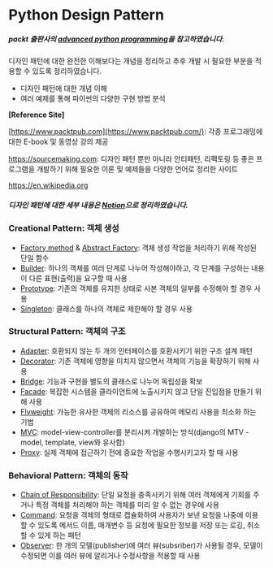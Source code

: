 # Python Design Pattern

##### packt 출판사의 [advanced python programming](https://subscription.packtpub.com/book/application_development/9781838551216)을 참고하였습니다.



디자인 패턴에 대한 완전한 이해보다는 개념을 정리하고 추후 개발 시 필요한 부분을 적용할 수 있도록 정리하였습니다. 

- 디자인 패턴에 대한 개념 이해
- 여러 예제를 통해 파이썬의 다양한 구현 방법 분석

**[Reference Site]**

[https://www.packtpub.com](https://www.packtpub.com/): 각종 프로그래밍에 대한 E-book 및 동영상 강의 제공

https://sourcemaking.com: 디자인 패턴 뿐만 아니라 안티패턴, 리팩토링 등 좋은 프로그램을 개발하기 위해 필요한 이론 및 예제들을 다양한 언어로 정리한 사이트

https://en.wikipedia.org



##### 디자인 패턴에 대한 세부 내용은 [Notion](https://www.notion.so/afmadadans/e79d2aa4e05047399158f2382dd10ed4?v=667ced5d00c14c8692f8c9b20ac219c5)으로 정리하였습니다.

### Creational Pattern: 객체 생성

- [Factory method](https://www.notion.so/afmadadans/Creational-Design-Pattern-Factory-b9e488cdce01496fa5b1a3dce378549b#f34ee2ac74594a319d6f2fef08d7714c) & [Abstract Factory](https://www.notion.so/afmadadans/Creational-Design-Pattern-Factory-b9e488cdce01496fa5b1a3dce378549b#6b3621da32ab49188faed856c04eea23): 객체 생성 작업을 처리하기 위해 작성된 단일 함수
- [Builder](https://www.notion.so/afmadadans/Creational-Design-Pattern-Builder-f7e8b75c7b6c4bf9ad466d3fdaf603fa): 하나의 객체를 여러 단계로 나누어 작성해야하고, 각 단계를 구성하는 내용이 다른 표현(출력)을 요구할 때 사용
- [Prototype](https://www.notion.so/afmadadans/Other-Creational-Patterns-Singleton-Prototype-a20e99d8a07444a7bde94d463b689e28#3d0c54ed1c134f7fa5e89f15613a256c): 기존의 객체를 유지한 상태로 사본 객체의 일부를 수정해야 할 경우 사용
- [Singleton](https://www.notion.so/afmadadans/Other-Creational-Patterns-Singleton-Prototype-a20e99d8a07444a7bde94d463b689e28#d96e8b120d75466c98f1a3688cccb75a): 클래스를 하나의 객체로 제한해야 할 경우 사용



### Structural Pattern: 객체의 구조

- [Adapter](https://www.notion.so/afmadadans/Structural-Design-Pattern-Adapter-b63889d59c8a49fd9d43487d00726d59): 호환되지 않는 두 개의 인터페이스를 호환시키기 위한 구조 설계 패턴
- [Decorator](https://www.notion.so/afmadadans/Structural-Design-Pattern-Decorator-c20f194c37ed4ee2b25f6cd0a85670bf): 기존 객체에 영향을 미치지 않으면서 객체의 기능을 확장하기 위해 사용
- [Bridge](https://www.notion.so/afmadadans/Structural-Design-Pattern-Bridge-599cb46a7ad2454781ab14afa01797f0): 기능과 구현을 별도의 클래스로 나누어 독립성을 확보
- [Facade](https://www.notion.so/afmadadans/Structural-Design-Pattern-Facade-7fdb9c8375e24aa8b4911d0482c6218f): 복잡한 시스템을 클라이언트에 노출시키지 않고 단일 진입점을 만들기 위해 사용
- [Flyweight](https://www.notion.so/afmadadans/Other-Structural-Patterns-flyweight-model-view-controller-MVC-and-proxy-f29651efd91e4c24b31004baa1fd83f4#bf2eb5cd4dcd4055b3300fcf3cdb4855): 가능한 유사한 객체의 리소스를 공유하여 메모리 사용을 최소화 하는 기법
- [MVC](https://www.notion.so/afmadadans/Other-Structural-Patterns-flyweight-model-view-controller-MVC-and-proxy-f29651efd91e4c24b31004baa1fd83f4#1bc8e9669c3f4f4f91cc7b5390471b60): model-view-controller를 분리시켜 개발하는 방식(django의 MTV - model, template, view와 유사함)
- [Proxy](https://www.notion.so/afmadadans/Other-Structural-Patterns-flyweight-model-view-controller-MVC-and-proxy-f29651efd91e4c24b31004baa1fd83f4#b8fba02498134ec8aa0bb7ff6c50ec0e): 실제 객체에 접근하기 전에 중요한 작업을 수행시키고자 할 때 사용

### Behavioral Pattern: 객체의 동작

- [Chain of Responsibility](https://www.notion.so/afmadadans/Behavioral-Design-Pattern-Chain-of-Responsibility-9486451cbc764ecfb7a262d34c83c2a1): 단일 요청을 충족시키기 위해 여러 객체에게 기회를 주거나 특정 객체를 처리해야 하는 객체를 미리 알 수 없는 경우에 사용
- [Command](https://www.notion.so/afmadadans/Behavioral-Design-Pattern-Command-37d547760fe640b2954042466cb0c743): 요청을 객체의 형태로 캡슐화하여 사용자가 보낸 요청을 나중에 이용할 수 있도록 메서드 이름, 매개변수 등 요청에 필요한 정보를 저장 또는 로깅, 취소할 수 있게 하는 패턴
- [Observer](https://www.notion.so/afmadadans/Behavioral-Design-Pattern-Observer-7d4a75f7a74044fbb33142fb5bdf4fe8): 한 개의 모델(publisher)에 여러 뷰(subsriber)가 사용될 경우, 모델이 수정되면 이를 여러 뷰에 알리거나 수정사항을 적용할 때 사용

